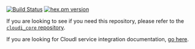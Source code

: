 [![Build Status](https://secure.travis-ci.org/CloudI/cloudi_service_http_client.png?branch=master)](http://travis-ci.org/CloudI/cloudi_service_http_client)
[![hex.pm version](https://img.shields.io/hexpm/v/cloudi_service_http_client.svg)](https://hex.pm/packages/cloudi_service_http_client)

If you are looking to see if you need this repository, please refer to the [`cloudi_core` repository](https://github.com/CloudI/cloudi_core#about).

If you are looking for CloudI service integration documentation, [go here](https://github.com/CloudI/CloudI#integration).
